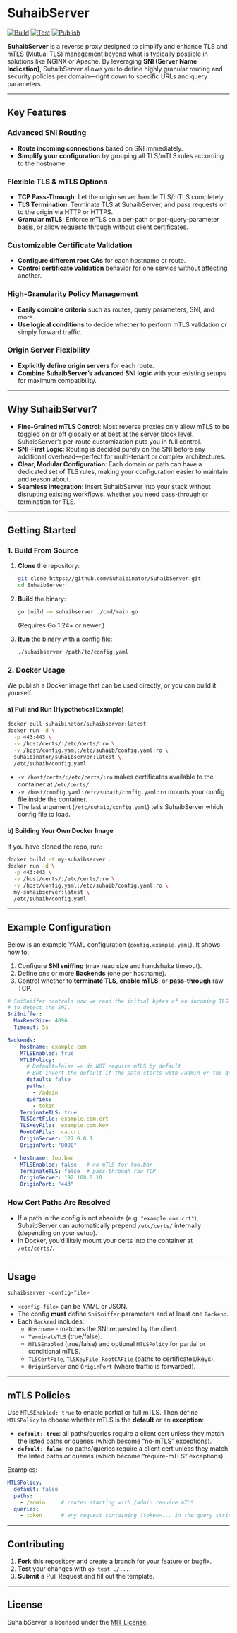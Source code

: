 # SuhaibServer

[![Build](https://github.com/Suhaibinator/SuhaibServer/actions/workflows/build.yaml/badge.svg)](https://github.com/Suhaibinator/SuhaibServer/actions/workflows/build.yaml)
[![Test](https://github.com/Suhaibinator/SuhaibServer/actions/workflows/test.yaml/badge.svg)](https://github.com/Suhaibinator/SuhaibServer/actions/workflows/test.yaml)
[![Publish](https://github.com/Suhaibinator/SuhaibServer/actions/workflows/publish.yaml/badge.svg)](https://github.com/Suhaibinator/SuhaibServer/actions/workflows/publish.yaml)

**SuhaibServer** is a reverse proxy designed to simplify and enhance TLS and mTLS (Mutual TLS) management beyond what is typically possible in solutions like NGINX or Apache. By leveraging **SNI (Server Name Indication)**, SuhaibServer allows you to define highly granular routing and security policies per domain—right down to specific URLs and query parameters.

---

## Key Features

### Advanced SNI Routing
- **Route incoming connections** based on SNI immediately.  
- **Simplify your configuration** by grouping all TLS/mTLS rules according to the hostname.

### Flexible TLS & mTLS Options
- **TCP Pass-Through**: Let the origin server handle TLS/mTLS completely.  
- **TLS Termination**: Terminate TLS at SuhaibServer, and pass requests on to the origin via HTTP or HTTPS.  
- **Granular mTLS**: Enforce mTLS on a per-path or per-query-parameter basis, or allow requests through without client certificates.

### Customizable Certificate Validation
- **Configure different root CAs** for each hostname or route.  
- **Control certificate validation** behavior for one service without affecting another.

### High-Granularity Policy Management
- **Easily combine criteria** such as routes, query parameters, SNI, and more.  
- **Use logical conditions** to decide whether to perform mTLS validation or simply forward traffic.

### Origin Server Flexibility
- **Explicitly define origin servers** for each route.  
- **Combine SuhaibServer’s advanced SNI logic** with your existing setups for maximum compatibility.

---

## Why SuhaibServer?
- **Fine-Grained mTLS Control**: Most reverse proxies only allow mTLS to be toggled on or off globally or at best at the server block level. SuhaibServer’s per-route customization puts you in full control.  
- **SNI-First Logic**: Routing is decided purely on the SNI before any additional overhead—perfect for multi-tenant or complex architectures.  
- **Clear, Modular Configuration**: Each domain or path can have a dedicated set of TLS rules, making your configuration easier to maintain and reason about.  
- **Seamless Integration**: Insert SuhaibServer into your stack without disrupting existing workflows, whether you need pass-through or termination for TLS.

---

## Getting Started

### 1. Build From Source

1. **Clone** the repository:
   ```bash
   git clone https://github.com/Suhaibinator/SuhaibServer.git
   cd SuhaibServer
   ```
2. **Build** the binary:
   ```bash
   go build -o suhaibserver ./cmd/main.go
   ```
   (Requires Go 1.24+ or newer.)

3. **Run** the binary with a config file:
   ```bash
   ./suhaibserver /path/to/config.yaml
   ```

### 2. Docker Usage

We publish a Docker image that can be used directly, or you can build it yourself.

#### a) Pull and Run (Hypothetical Example)
```bash
docker pull suhaibinator/suhaibserver:latest
docker run -d \
  -p 443:443 \
  -v /host/certs/:/etc/certs/:ro \
  -v /host/config.yaml:/etc/suhaib/config.yaml:ro \
  suhaibinator/suhaibserver:latest \
  /etc/suhaib/config.yaml
```
- `-v /host/certs/:/etc/certs/:ro` makes certificates available to the container at `/etc/certs/`.
- `-v /host/config.yaml:/etc/suhaib/config.yaml:ro` mounts your config file inside the container.
- The last argument (`/etc/suhaib/config.yaml`) tells SuhaibServer which config file to load.

#### b) Building Your Own Docker Image
If you have cloned the repo, run:
```bash
docker build -t my-suhaibserver .
docker run -d \
  -p 443:443 \
  -v /host/certs/:/etc/certs/:ro \
  -v /host/config.yaml:/etc/suhaib/config.yaml:ro \
  my-suhaibserver:latest \
  /etc/suhaib/config.yaml
```

---

## Example Configuration

Below is an example YAML configuration (`config.example.yaml`). It shows how to:

1. Configure **SNI sniffing** (max read size and handshake timeout).
2. Define one or more **Backends** (one per hostname).
3. Control whether to **terminate TLS**, **enable mTLS**, or **pass-through** raw TCP.

```yaml
# SniSniffer controls how we read the initial bytes of an incoming TLS connection
# to detect the SNI.
SniSniffer:
  MaxReadSize: 4096
  Timeout: 5s

Backends:
  - hostname: example.com
    MTLSEnabled: true
    MTLSPolicy:
      # Default=false => do NOT require mTLS by default
      # But invert the default if the path starts with /admin or the query param "token" is present
      default: false
      paths:
        - /admin
      queries:
        - token
    TerminateTLS: true
    TLSCertFile: example.com.crt
    TLSKeyFile:  example.com.key
    RootCAFile:  ca.crt
    OriginServer: 127.0.0.1
    OriginPort: "8080"

  - hostname: foo.bar
    MTLSEnabled: false   # no mTLS for foo.bar
    TerminateTLS: false  # pass-through raw TCP
    OriginServer: 192.168.0.10
    OriginPort: "443"
```

### How Cert Paths Are Resolved
- If a path in the config is not absolute (e.g. `"example.com.crt"`), SuhaibServer can automatically prepend `/etc/certs/` internally (depending on your setup).  
- In Docker, you’d likely mount your certs into the container at `/etc/certs/`.

---

## Usage

```bash
suhaibserver <config-file>
```

- `<config-file>` can be YAML or JSON.  
- The config **must** define `SniSniffer` parameters and at least one `Backend`.  
- Each `Backend` includes:
  - `Hostname` - matches the SNI requested by the client.
  - `TerminateTLS` (true/false).
  - `MTLSEnabled` (true/false) and optional `MTLSPolicy` for partial or conditional mTLS.  
  - `TLSCertFile`, `TLSKeyFile`, `RootCAFile` (paths to certificates/keys).  
  - `OriginServer` and `OriginPort` (where traffic is forwarded).

---

## mTLS Policies

Use `MTLSEnabled: true` to enable partial or full mTLS. Then define `MTLSPolicy` to choose whether mTLS is the **default** or an **exception**:

- **`default: true`**: all paths/queries require a client cert unless they match the listed paths or queries (which become “no-mTLS” exceptions).  
- **`default: false`**: no paths/queries require a client cert unless they match the listed paths or queries (which become “require-mTLS” exceptions).

Examples:
```yaml
MTLSPolicy:
  default: false
  paths:
    - /admin     # routes starting with /admin require mTLS
  queries:
    - token      # any request containing ?token=... in the query string requires mTLS
```

---

## Contributing

1. **Fork** this repository and create a branch for your feature or bugfix.  
2. **Test** your changes with `go test ./...`.  
3. **Submit** a Pull Request and fill out the template.

---

## License

SuhaibServer is licensed under the [MIT License](LICENSE).  